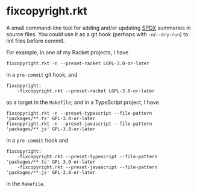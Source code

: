 # fixcopyright.rkt

A small command-line tool for adding and/or updating [SPDX](https://spdx.org/) summaries in
source files. You could use it as a git hook (perhaps with `-n`/`--dry-run`) to lint files
before commit.

For example, in one of my Racket projects, I have

    fixcopyright.rkt -n --preset-racket LGPL-3.0-or-later

in a `pre-commit` git hook, and

    fixcopyright:
    	-fixcopyright.rkt --preset-racket LGPL-3.0-or-later

as a target in the `Makefile`; and in a TypeScript project, I have

    fixcopyright.rkt -n --preset-typescript --file-pattern 'packages/**.ts' GPL-3.0-or-later
    fixcopyright.rkt -n --preset-javascript --file-pattern 'packages/**.js' GPL-3.0-or-later

in a `pre-commit` hook and

    fixcopyright:
    	-fixcopyright.rkt --preset-typescript --file-pattern 'packages/**.ts' GPL-3.0-or-later
    	-fixcopyright.rkt --preset-javascript --file-pattern 'packages/**.js' GPL-3.0-or-later

in the `Makefile`.
